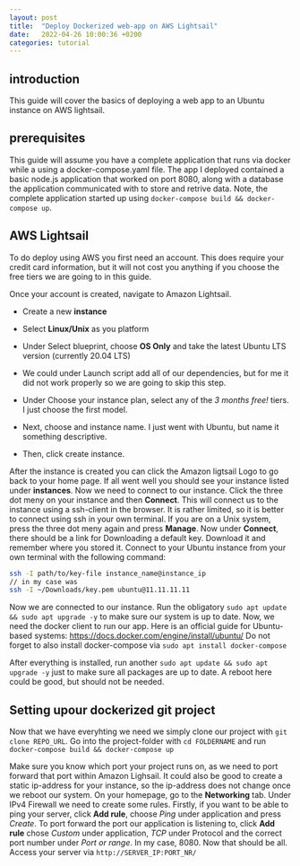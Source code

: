 ```yaml
---
layout: post
title:  "Deploy Dockerized web-app on AWS Lightsail"
date:   2022-04-26 10:00:36 +0200
categories: tutorial
---
```


## introduction

This guide will cover the basics of deploying a web app to an Ubuntu instance on AWS lightsail.

## prerequisites

This guide will assume you have a complete application that runs via docker while a using a docker-compose.yaml file.
The app I deployed contained a basic node.js application that worked on port 8080, along with a database the application communicated with to store and retrive data.
Note, the complete application started up using `docker-compose build && docker-compose up`.


## AWS Lightsail

To do deploy using AWS you first need an account.
This does require your credit card information, but it will not cost you anything if you choose the free tiers we are going to in this guide.

Once your account is created, navigate to Amazon Lightsail. 

- Create a new __instance__

- Select __Linux/Unix__ as you platform

- Under Select blueprint, choose __OS Only__ and take the latest Ubuntu LTS version (currently 20.04 LTS)

- We could under Launch script add all of our dependencies, but for me it did not work properly so we are going to skip this step.

- Under Choose your instance plan, select any of the _3 months free!_ tiers. I just choose the first model.

- Next, choose and instance name. I just went with Ubuntu, but name it something descriptive.

- Then, click create instance.


After the instance is created you can click the Amazon ligtsail Logo to go back to your home page.
If all went well you should see your instance listed under __instances__.
Now we need to connect to our instance.
Click the three dot meny on your instance and then __Connect__.
This will connect us to the instance using a ssh-client in the browser. It is rather limited, so it is better to connect using ssh in your own terminal.
If you are on a Unix system, press the three dot meny again and press __Manage__.
Now under __Connect__, there should be a link for Downloading a default key.
Download it and remember where you stored it.
Connect to your Ubuntu instance from your own terminal with the following command:
```bash
ssh -I path/to/key-file instance_name@instance_ip
// in my case was
ssh -I ~/Downloads/key.pem ubuntu@11.11.11.11
```

Now we are connected to our instance. Run the obligatory `sudo apt update && sudo apt upgrade -y` to make sure our system is up to date.
Now, we need the docker client to run our app. 
Here is an official guide for Ubuntu-based systems: https://docs.docker.com/engine/install/ubuntu/
Do not forget to also install docker-compose via `sudo apt install docker-compose`

After everything is installed, run another `sudo apt update && sudo apt upgrade -y` just to make sure all packages are up to date.
A reboot here could be good, but should not be needed.


## Setting upour dockerized git project

Now that we have everyhting we need we simply clone our project with `git clone REPO_URL`.
Go into the project-folder with `cd FOLDERNAME` and run `docker-compose build && docker-compose up`

Make sure you know which port your project runs on, as we need to port forward that port within Amazon Lighsail.
It could also be good to create a static ip-address for your instance, so the ip-address does not change once we reboot our system.
On your homepage, go to the __Networking__ tab. Under IPv4 Firewall we need to create some rules.
Firstly, if you want to be able to ping your server, click __Add rule__, choose _Ping_ under application and press _Create_.
To port forward the port our application is listening to, click __Add rule__ chose _Custom_ under application, _TCP_ under Protocol and the correct port number under _Port or range_.
In my case, 8080.
Now that should be all.
Access your server via `http://SERVER_IP:PORT_NR/`




